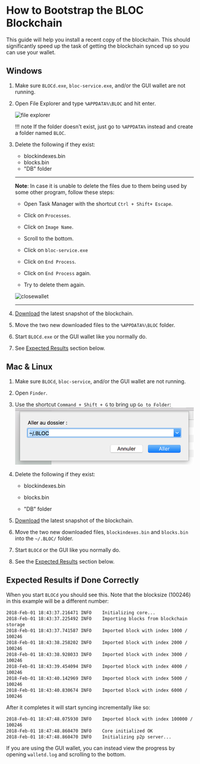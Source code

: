 # How to Bootstrap the BLOC Blockchain

This guide will help you install a recent copy of the blockchain. This should significantly speed up the task of getting the blockchain synced up so you can use your wallet.

## Windows
1. Make sure `BLOCd.exe`, `bloc-service.exe`, and/or the GUI wallet are not running.

2. Open File Explorer and type `%APPDATA%\BLOC` and hit enter.

    ![file explorer](images/bootstrap/file_explorer.jpg)

    !!! note
        If the folder doesn't exist, just go to `%APPDATA%` instead and create a folder named `BLOC`.


3. Delete the following if they exist:
    * blockindexes.bin
    * blocks.bin
    * "DB" folder


    ---
    
    **Note**: In case it is unable to delete the files due to them being used by some other program, follow these steps:
    
    * Open Task Manager with the shortcut `Ctrl + Shift+ Escape`.
      
    * Click on `Processes`.
      
    * Click on `Image Name`.
      
    * Scroll to the bottom.
      
    * Click on `bloc-service.exe`
      
    * Click on `End Process`.
      
    * Click on `End Process` again.
      
    * Try to delete them again.
    
    ![closewallet](images/bootstrap/close_walletd.png)
    
    ---


4. [Download](#) the latest snapshot of the blockchain.

5. Move the two new downloaded files to the `%APPDATA%\BLOC` folder.

6. Start `BLOCd.exe` or the GUI wallet like you normally do.

7. See [Expected Results](#ExpectedResults) section below.



## Mac & Linux
1. Make sure `BLOCd`, `bloc-service`, and/or the GUI wallet are not running.

2. Open `Finder`.

3. Use the shortcut `Command + Shift + G` to bring up `Go to Folder`: 
![gotofolder](images//bootstrap/boostrap-bloc-mac-1.png)

4. Delete the following if they exist: 

    * blockindexes.bin 

    * blocks.bin 

    * "DB" folder 


5. [Download](#) the latest snapshot of the blockchain.

6. Move the two new downloaded files, `blockindexes.bin` and `blocks.bin` into the `~/.BLOC/` folder.

7. Start `BLOCd` or the GUI like you normally do.

8. See the [Expected Results](#ExpectedResults) section below.

## Expected Results if Done Correctly <a name="ExpectedResults"></a>

When you start `BLOCd` you should see this. Note that the blocksize (100246) in this example will be a different number:
```
2018-Feb-01 18:43:37.216471 INFO    Initializing core...
2018-Feb-01 18:43:37.225492 INFO    Importing blocks from blockchain storage
2018-Feb-01 18:43:37.741587 INFO    Imported block with index 1000 / 100246
2018-Feb-01 18:43:38.258202 INFO    Imported block with index 2000 / 100246
2018-Feb-01 18:43:38.928033 INFO    Imported block with index 3000 / 100246
2018-Feb-01 18:43:39.454094 INFO    Imported block with index 4000 / 100246
2018-Feb-01 18:43:40.142969 INFO    Imported block with index 5000 / 100246
2018-Feb-01 18:43:40.830674 INFO    Imported block with index 6000 / 100246
```

After it completes it will start syncing incrementally like so:
```
2018-Feb-01 18:47:48.075930 INFO    Imported block with index 100000 / 100246
2018-Feb-01 18:47:48.860470 INFO    Core initialized OK
2018-Feb-01 18:47:48.860470 INFO    Initializing p2p server...
```

If you are using the GUI wallet, you can instead view the progress by opening `walletd.log` and scrolling to the bottom.
